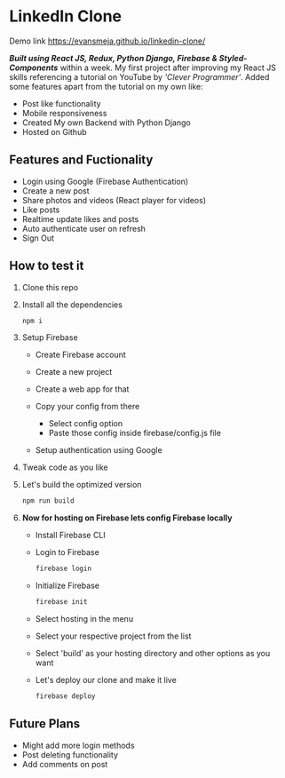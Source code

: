 # LinkedIn Clone

Demo link https://evansmeja.github.io/linkedin-clone/

**_Built using React JS, Redux, Python Django, Firebase & Styled-Components_** within a week. My first project after improving my React JS skills referencing a tutorial on YouTube by _'Clever Programmer'_. Added some features apart from the tutorial on my own like:

- Post like functionality
- Mobile responsiveness
- Created My own Backend with Python Django
- Hosted on Github

## Features and Fuctionality

- Login using Google (Firebase Authentication)
- Create a new post
- Share photos and videos (React player for videos)
- Like posts
- Realtime update likes and posts
- Auto authenticate user on refresh
- Sign Out

## How to test it

1. Clone this repo
1. Install all the dependencies
   ```bash
   npm i
   ```
1. Setup Firebase

   - Create Firebase account
   - Create a new project
   - Create a web app for that
   - Copy your config from there

     - Select config option
     - Paste those config inside firebase/config.js file

   - Setup authentication using Google

1. Tweak code as you like
1. Let's build the optimized version

   ```bash
   npm run build
   ```

1. **Now for hosting on Firebase lets config Firebase locally**

   - Install Firebase CLI
   - Login to Firebase

     ```bash
     firebase login
     ```

   - Initialize Firebase

     ```bash
     firebase init
     ```

   - Select hosting in the menu
   - Select your respective project from the list
   - Select 'build' as your hosting directory and other options as you want
   - Let's deploy our clone and make it live

     ```bash
     firebase deploy
     ```

## Future Plans

- Might add more login methods
- Post deleting functionality
- Add comments on post
